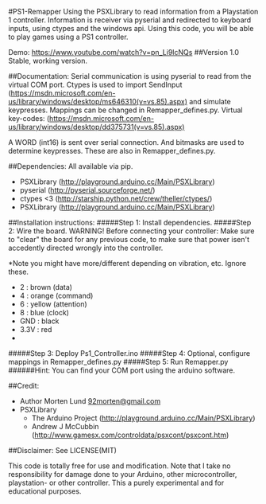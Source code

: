 #PS1-Remapper
Using the PSXLibrary to read information from a Playstation 1 controller. Information is receiver via pyserial and redirected to keyboard inputs, using ctypes and the windows api.
Using this code, you will be able to play games using a PS1 controller.

Demo: https://www.youtube.com/watch?v=pn_Li9lcNQs
##Version 1.0
Stable, working version.

##Documentation:
Serial communication is using pyserial to read from the virtual COM port. Ctypes is used to import SendInput (https://msdn.microsoft.com/en-us/library/windows/desktop/ms646310(v=vs.85).aspx) and simulate keypresses. Mappings can be changed in Remapper_defines.py. Virtual key-codes: (https://msdn.microsoft.com/en-us/library/windows/desktop/dd375731(v=vs.85).aspx)

A WORD (int16) is sent over serial connection. And bitmasks are used to determine keypresses. These are also in Remapper_defines.py.

##Dependencies:
All available via pip.
- PSXLibrary (http://playground.arduino.cc/Main/PSXLibrary)
- pyserial (http://pyserial.sourceforge.net/)
- ctypes <3 (http://starship.python.net/crew/theller/ctypes/)
- PSXLibrary (http://playground.arduino.cc/Main/PSXLibrary)

##Installation instructions:
#####Step 1: Install dependencies.
#####Step 2: Wire the board.
WARNING! Before connecting your controller: Make sure to "clear" the board for any previous code, to make sure that power isen't accedently directed wrongly into the controller.

*Note you might have more/different depending on vibration, etc. Ignore these.
- 2 : brown (data) 
- 4 : orange (command) 
- 6 : yellow (attention) 
- 8 : blue (clock) 
- GND : black 
- 3.3V : red
- 
#####Step 3: Deploy Ps1_Controller.ino
#####Step 4: Optional, configure mappings in Remapper_defines.py
#####Step 5: Run Remapper.py
######Hint: You can find your COM port using the arduino software.

##Credit:
- Author Morten Lund <92morten@gmail.com>
- PSXLibrary
    - The Arduino Project (http://playground.arduino.cc/Main/PSXLibrary)
    - Andrew J McCubbin (http://www.gamesx.com/controldata/psxcont/psxcont.htm)

##Disclaimer:
See LICENSE(MIT)

This code is totally free for use and modification. Note that I take no responsibility for damage done to your Arduino, other microcontroller, playstation- or other controller. This a purely experimental and for educational purposes.
